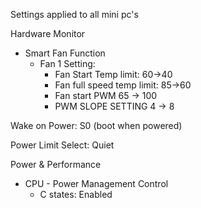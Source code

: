 Settings applied to all mini pc's

Hardware Monitor
- Smart Fan Function
	- Fan 1 Setting:
		- Fan Start Temp limit: 60->40
		- Fan full speed temp limit: 85->60
		- Fan start PWM 65 -> 100
		- PWM SLOPE SETTING 4 -> 8

Wake on Power: S0 (boot when powered)

Power Limit Select: Quiet

Power & Performance
- CPU - Power Management Control
	- C states: Enabled